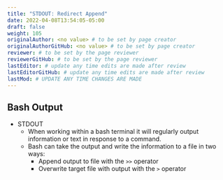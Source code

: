 ```yaml
---
title: "STDOUT: Redirect Append"
date: 2022-04-08T13:54:05-05:00
draft: false
weight: 105
originalAuthor: <no value> # to be set by page creator
originalAuthorGitHub: <no value> # to be set by page creator
reviewer: # to be set by the page reviewer
reviewerGitHub: # to be set by the page reviewer
lastEditor: # update any time edits are made after review
lastEditorGitHub: # update any time edits are made after review
lastMod: # UPDATE ANY TIME CHANGES ARE MADE
---
```


## Bash Output

- STDOUT
  - When working within a bash terminal it will regularly output information or text in response to a command.
  - Bash can take the output and write the information to a file in two ways:
    - Append output to file with the `>>` operator
    - Overwrite target file with output with the `>` operator